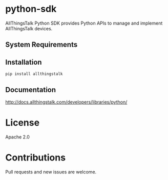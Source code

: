 # python-sdk

AllThingsTalk Python SDK provides Python APIs to manage and implement AllThingsTalk devices.

## System Requirements

## Installation

```
pip install allthingstalk
```

## Documentation

http://docs.allthingstalk.com/developers/libraries/python/

# License

Apache 2.0

# Contributions

Pull requests and new issues are welcome.
